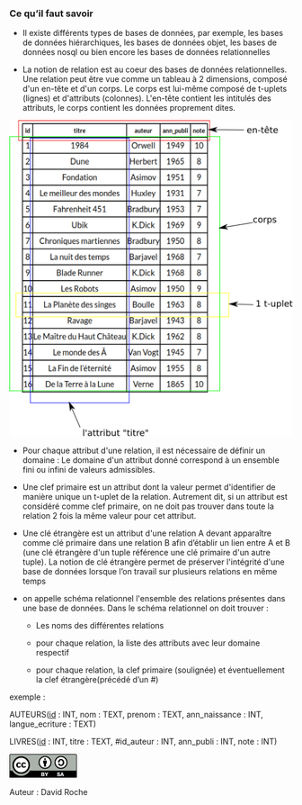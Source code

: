 ### Ce qu’il faut savoir

- Il existe différents types de bases de données, par exemple, les bases de données
  hiérarchiques, les bases de données objet, les bases de données nosql ou bien
  encore les bases de données relationnelles

- La notion de relation est au coeur des bases de données relationnelles. Une relation peut être vue comme un tableau à 2 dimensions, composé d'un en-tête et d'un corps. Le corps est lui-même composé de t-uplets (lignes) et d'attributs (colonnes). L'en-tête contient les intitulés des attributs, le corps contient les données proprement dites.

![](img/bd_rela_1.png)

- Pour chaque attribut d'une relation, il est nécessaire de définir un domaine : Le domaine d'un attribut donné correspond à un ensemble fini ou infini de valeurs
  admissibles.

- Une clef primaire est un attribut dont la valeur permet d'identifier de manière unique un t-uplet de la relation. Autrement dit, si un attribut est considéré comme clef primaire, on ne doit pas trouver dans toute la relation 2 fois la même valeur pour cet attribut.

- Une clé étrangère est un attribut d'une relation A devant apparaître comme clé
  primaire dans une relation B afin d’établir un lien entre A et B (une clé étrangère d'un tuple référence une clé primaire d'un autre tuple). La notion de clé étrangère permet de préserver l'intégrité d'une base de données lorsque l’on travail sur plusieurs relations en même temps

- on appelle schéma relationnel l'ensemble des relations présentes
  dans une base de données. Dans le schéma relationnel on doit
  trouver :
  
  - Les noms des différentes relations
  
  - pour chaque relation, la liste des attributs avec leur domaine
    respectif
  
  - pour chaque relation, la clef primaire (soulignée) et
    éventuellement la clef étrangère(précédé d’un #)
  
exemple :
  
AUTEURS(<u>id</u> : INT, nom : TEXT, prenom : TEXT, ann_naissance : INT, langue_ecriture : TEXT)
  
LIVRES(<u>id</u> : INT, titre : TEXT, #id_auteur : INT, ann_publi : INT, note : INT)

![](img/cc.png)

Auteur : David Roche
